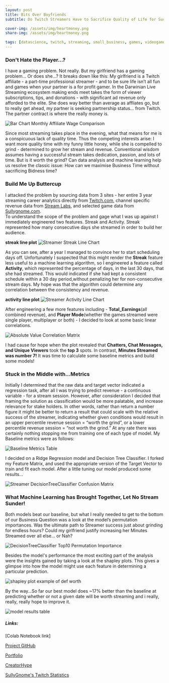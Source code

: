 ```yaml
---
layout: post
title: Bits Over Boyfriends
subtitle: Do Twitch Streamers Have to Sacrifice Quality of Life for Success?

cover-img: /assets/img/heartmoney.png
share-img: /assets/img/heartmoney.png

tags: [datascience, twitch, streaming, small_business, games, videogames]
---
```


### Don't Hate the Player...?

I have a gaming problem.  Not really.  But my girlfriend has a gaming problem... Or does she...?  It breaks down like this:  My girlfriend is a Twitch affiliate - a part-time professional streamer - and to be sure life isn’t all fun and games when your partner is a for profit gamer.  In the Darwinian Live Streaming ecosystem making ends meet takes the form of viewer subscriptions, tips, and donations - with significant ad revenue only afforded to the elite.  She does way better than average as affliates go, but to really get ahead, my partner is seeking partnership status... from Twitch. The partner contract is where the really money is.   


![Bar Chart Monthly Affiliate Wage Comparison](https://ilenzio.github.io/assets/img/bar_chart_twitch_affiliate_average_monthly_wage_comparison.png)

Since most streaming takes place in the evening, what that means for me is a conspicuous lack of quality time.  Thus the competing interests arise:  I want more quality time with my funny little honey,  while she is compelled to grind  - determined to grow her stream and revenue.  Conventional wisdom assumes having a successful stream takes dedication, passion, and lots of time. But is it worth the grind? Can data analysis and machine learning help us resolve the classic issue: How can we maximise Business Time without sacrificing Bidness time? 


### Build Me Up Buttercup

I attacked the problem by sourcing data from 3 sites - her entire 3 year streaming career analytics directly from [Twitch.com](https://www.twitch.tv/), channel specific revenue data from [Stream Labs](https://streamlabs.com/), and selected game data from [Sullygnome.com](https://sullygnome.com/).   
To understand the scope of the problem and gage what I was up against I immediately engineered two features.  Streak and Activity.  Streak represented how many consecutive days she streamed in order to build her audience.  

**streak line plot**
![Streamer Streak Line Chart](https://ilenzio.github.io/assets/img/streak_line_chart.png)

As you can see, after a year I managed to convince her to start scheduling days off.  Unfortunately I suspected that this might render the **Streak** feature less useful to a machine learning algorithm, so I engineered a feature called **Activity**, which represented the percentage of days, in the last 30 days, that she had streamed.  This would indicated if she had kept a consistent schedule within a 30 day period,without penalizing her for non-consecutive stream days. My hope was that the algorithm could determine any correlation between the consistency and revenue.  

**activity line plot**
![Streamer Activity Line Chart](https://ilenzio.github.io/assets/img/activity_line_chart.png)

After engineering a few more features including - **Total_Earnings**(all combined revenue), and **Player Mode**(whether the games streamed were single player, multiplayer or both) - I decided to look at some basic linear correlations.



![Absolute Value Correlation Matrix](https://ilenzio.github.io/assets/img/corr_Matrix_absolute_value_chart.png)


I had cause for hope when the plot revealed that **Chatters, Chat Messages, and Unique Viewers** took the **top 3** spots. In contrast, **Minutes Streamed was number 7!**  It was time to calculate some baseline metrics and build some models!

### Stuck in the Middle with...Metrics

Initially I determined that the raw data and target vector indicated a regression task, after all I was trying to predict revenue - a continuous variable - for a stream session.  However, after consideration I decided that framing the solution as classification would be more palatable, and increase relevance for stake holders.  In other words, rather than return a number figure it might be better to return a result that could scale with the relative success of the streamer, indicating whether given conditions would result in an upper percentile revenue session = “worth the grind”, or a lower percentile revenue session = “not worth the grind.”  At any rate there was certainly nothing stopping me from training one of each type of model.  My Baseline metrics were as follows: 


![Baseline Metrics Table](https://ilenzio.github.io/assets/img/baseline_metrics_table.png)


I decided on a Ridge Regression model and Decision Tree Classifier. I forked my Feature Matrix, and used the appropriate version of the Target Vector to train and fit each model.  After a little tuning our model produced some results...

![Streamer DecisionTreeClassifier Confusion Matrix](https://ilenzio.github.io/assets/img/twitch_tree_classifier_confusion_matrix_chart.png)

### What Machine Learning has Brought Together, Let No Stream Sunder!
Both models beat our baseline, but what I really needed to get to the bottom of our Business Question was a look at the model’s permutation importances.   Was the ultimate path to Streamer success just about grinding for endless hours? Could my girlfriend justify increasing her Minutes Streamed over all else... or Nah?

![DecisionTreeClassifier Top10 Permutation Importance](https://ilenzio.github.io/assets/img/twitch_tree_classifier_permutation_importance_top_ten_bar_chart.png)

Besides the model's performance the most exciting part of the analysis were the insights gained by taking a look at the shapley plots.  This gives a glimpse into how the model might use  each feature in determining a particular prediction. 


![shapley plot example of def worth](https://ilenzio.github.io/assets/img/twitch_tree_classifier_shapley_top15_chart.png)

By the way…So far our best model does ~17% better than the baseline at predicting whether or not a given date will be worth streaming and i really, really, really hope to improve it. 

![model results table](https://ilenzio.github.io/assets/img/model_results_table.png)

##### Links:

[Colab Notebook link]

[Project GitHub](https://github.com/ilEnzio/StarKells_Twitch_data)

[Portfolio](https://ilenzio.github.io/)

[CreatorHype](https://creatorhype.com/truth-about-twitch-affiliate/)

[SullyGnome's Twitch Statistics](https://sullygnome.com/)
